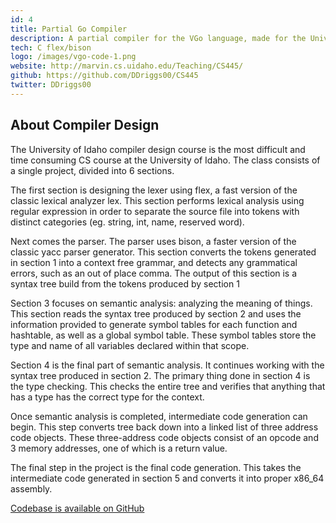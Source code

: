 ```yaml
---
id: 4
title: Partial Go Compiler
description: A partial compiler for the VGo language, made for the University of Idaho Compiler Design course. It exhibits project management, memory allocation and tree traversals.
tech: C flex/bison
logo: /images/vgo-code-1.png
website: http://marvin.cs.uidaho.edu/Teaching/CS445/
github: https://github.com/DDriggs00/CS445
twitter: DDriggs00
---
```


## About Compiler Design

The University of Idaho compiler design course is the most difficult and time consuming CS course at the University of Idaho. The class consists of a single project, divided into 6 sections.

The first section is designing the lexer using flex, a fast version of the classic lexical analyzer lex. This section performs lexical analysis using regular expression in order to separate the source file into tokens with distinct categories (eg. string, int, name, reserved word).

Next comes the parser. The parser uses bison, a faster version of the classic yacc parser generator. This section converts the tokens generated in section 1 into a context free grammar, and detects any grammatical errors, such as an out of place comma. The output of this section is a syntax tree build from the tokens produced by section 1

Section 3 focuses on semantic analysis: analyzing the meaning of things. This section reads the syntax tree produced by section 2 and uses the information provided to generate symbol tables for each function and hashtable, as well as a global symbol table. These symbol tables store the type and name of all variables declared within that scope.

Section 4 is the final part of semantic analysis. It continues working with the syntax tree produced in section 2. The primary thing done in section 4 is the type checking. This checks the entire tree and verifies that anything that has a type has the correct type for the context.

Once semantic analysis is completed, intermediate code generation can begin. This step converts tree back down into a linked list of three address code objects. These three-address code objects consist of an opcode and 3 memory addresses, one of which is a return value.

The final step in the project is the final code generation. This takes the intermediate code generated in section 5 and converts it into proper x86_64 assembly.

[Codebase is available on GitHub](https://github.com/DDriggs00/CS445)
